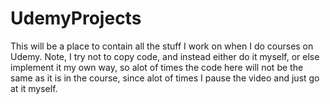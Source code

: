 # UdemyProjects
This will be a place to contain all the stuff I work on when I do courses on Udemy.
Note, I try not to copy code, and instead either do it myself, or else implement it my own way, so alot of times
  the code here will not be the same as it is in the course, since alot of times I pause the video and just go at it myself.
 
